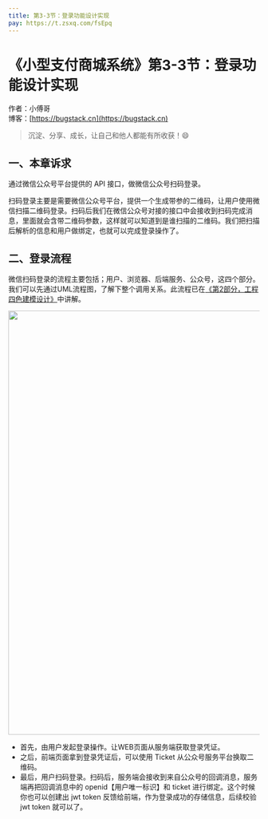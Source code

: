 ```yaml
---
title: 第3-3节：登录功能设计实现
pay: https://t.zsxq.com/fsEpq
---
```


# 《小型支付商城系统》第3-3节：登录功能设计实现

作者：小傅哥
<br/>博客：[https://bugstack.cn](https://bugstack.cn)

> 沉淀、分享、成长，让自己和他人都能有所收获！😄

## 一、本章诉求

通过微信公众号平台提供的 API 接口，做微信公众号扫码登录。

扫码登录主要是需要微信公众号平台，提供一个生成带参的二维码，让用户使用微信扫描二维码登录。扫码后我们在微信公众号对接的接口中会接收到扫码完成消息，里面就会含带二维码参数，这样就可以知道到是谁扫描的二维码。我们把扫描后解析的信息和用户做绑定，也就可以完成登录操作了。

## 二、登录流程

微信扫码登录的流程主要包括；用户、浏览器、后端服务、公众号，这四个部分。我们可以先通过UML流程图，了解下整个调用关系。此流程已在[《第2部分，工程四色建模设计》](https://t.zsxq.com/XeucE)中讲解。

<div align="center">
    <img src="https://bugstack.cn/images/article/project/ddd-scene-solution/xfg-dev-tech-weixin-login-02.png" width="850px">
</div>

- 首先，由用户发起登录操作。让WEB页面从服务端获取登录凭证。
- 之后，前端页面拿到登录凭证后，可以使用 Ticket 从公众号服务平台换取二维码。
- 最后，用户扫码登录。扫码后，服务端会接收到来自公众号的回调消息，服务端再把回调消息中的 openid【用户唯一标识】和 ticket 进行绑定。这个时候你也可以创建出 jwt token 反馈给前端，作为登录成功的存储信息，后续校验 jwt token 就可以了。